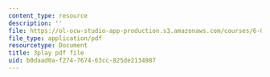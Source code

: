 ```yaml
---
content_type: resource
description: ''
file: https://ol-ocw-studio-app-production.s3.amazonaws.com/courses/6-006-introduction-to-algorithms-spring-2020/b0daad0af274767463cc825de2134987_g0bXSXuLVb0.pdf
file_type: application/pdf
resourcetype: Document
title: 3play pdf file
uid: b0daad0a-f274-7674-63cc-825de2134987
---
```

